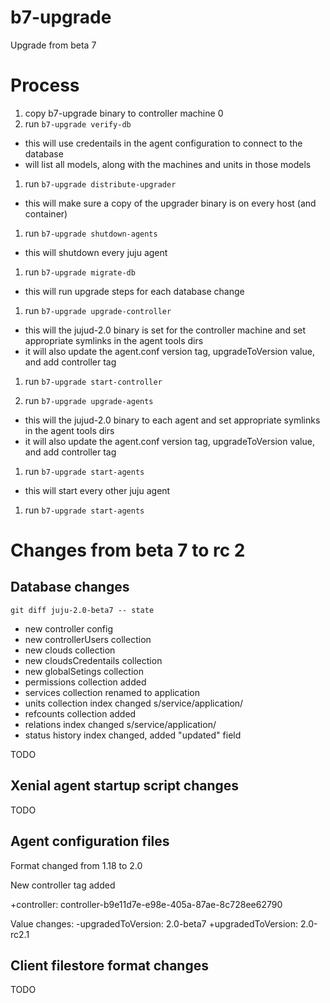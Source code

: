 # b7-upgrade
Upgrade from beta 7

# Process

1. copy b7-upgrade binary to controller machine 0
1. run `b7-upgrade verify-db`
  - this will use credentails in the agent configuration to connect to the database
  - will list all models, along with the machines and units in those models
1. run `b7-upgrade distribute-upgrader`
  - this will make sure a copy of the upgrader binary is on every host (and container)
1. run `b7-upgrade shutdown-agents`
  - this will shutdown every juju agent
1. run `b7-upgrade migrate-db`
  - this will run upgrade steps for each database change
1. run `b7-upgrade upgrade-controller`
  - this will the jujud-2.0 binary is set for the controller machine and set appropriate symlinks in the agent tools dirs
  - it will also update the agent.conf version tag, upgradeToVersion value, and add controller tag
1. run `b7-upgrade start-controller`

1. run `b7-upgrade upgrade-agents`
  - this will the jujud-2.0 binary to each agent and set appropriate symlinks in the agent tools dirs
  - it will also update the agent.conf version tag, upgradeToVersion value, and add controller tag

1. run `b7-upgrade start-agents`
  - this will start every other juju agent
1. run `b7-upgrade start-agents`


# Changes from beta 7 to rc 2

## Database changes

`git diff juju-2.0-beta7 -- state`

 * new controller config
 * new controllerUsers collection
 * new clouds collection
 * new cloudsCredentails collection
 * new globalSetings collection
 * permissions collection added
 * services collection renamed to application
 * units collection index changed s/service/application/
 * refcounts collection added
 * relations index changed s/service/application/
 * status history index changed, added "updated" field



TODO

## Xenial agent startup script changes

TODO

## Agent configuration files

Format changed from 1.18 to 2.0

New controller tag added

+controller: controller-b9e11d7e-e98e-405a-87ae-8c728ee62790

Value changes:
-upgradedToVersion: 2.0-beta7
+upgradedToVersion: 2.0-rc2.1


## Client filestore format changes

TODO